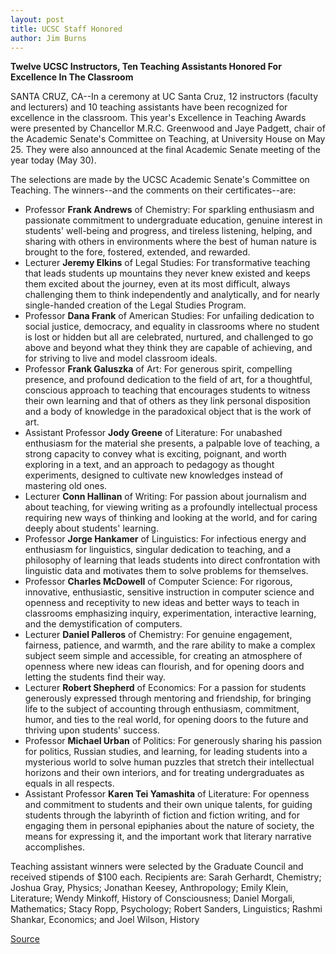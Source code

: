 ```yaml
---
layout: post
title: UCSC Staff Honored
author: Jim Burns
---
```


**Twelve UCSC Instructors, Ten Teaching Assistants Honored For Excellence In The Classroom**

SANTA CRUZ, CA--In a ceremony at UC Santa Cruz, 12 instructors (faculty and lecturers) and 10 teaching assistants have been recognized for excellence in the classroom. This year's Excellence in Teaching Awards were presented by Chancellor M.R.C. Greenwood and Jaye Padgett, chair of the Academic Senate's Committee on Teaching, at University House on May 25. They were also announced at the final Academic Senate meeting of the year today (May 30).

The selections are made by the UCSC Academic Senate's Committee on Teaching. The winners--and the comments on their certificates--are:   

* Professor **Frank Andrews** of Chemistry: For sparkling enthusiasm and passionate commitment to undergraduate education, genuine interest in students' well-being and progress, and tireless listening, helping, and sharing with others in environments where the best of human nature is brought to the fore, fostered, extended, and rewarded.
* Lecturer **Jeremy Elkins** of Legal Studies: For transformative teaching that leads students up mountains they never knew existed and keeps them excited about the journey, even at its most difficult, always challenging them to think independently and analytically, and for nearly single-handed creation of the Legal Studies Program.
* Professor **Dana Frank** of American Studies: For unfailing dedication to social justice, democracy, and equality in classrooms where no student is lost or hidden but all are celebrated, nurtured, and challenged to go above and beyond what they think they are capable of achieving, and for striving to live and model classroom ideals.
* Professor **Frank Galuszka** of Art: For generous spirit, compelling presence, and profound dedication to the field of art, for a thoughtful, conscious approach to teaching that encourages students to witness their own learning and that of others as they link personal disposition and a body of knowledge in the paradoxical object that is the work of art.
* Assistant Professor **Jody Greene** of Literature: For unabashed enthusiasm for the material she presents, a palpable love of teaching, a strong capacity to convey what is exciting, poignant, and worth exploring in a text, and an approach to pedagogy as thought experiments, designed to cultivate new knowledges instead of mastering old ones.
* Lecturer **Conn Hallinan** of Writing: For passion about journalism and about teaching, for viewing writing as a profoundly intellectual process requiring new ways of thinking and looking at the world, and for caring deeply about students' learning.
* Professor **Jorge Hankamer** of Linguistics: For infectious energy and enthusiasm for linguistics, singular dedication to teaching, and a philosophy of learning that leads students into direct confrontation with linguistic data and motivates them to solve problems for themselves.
* Professor **Charles McDowell** of Computer Science: For rigorous, innovative, enthusiastic, sensitive instruction in computer science and openness and receptivity to new ideas and better ways to teach in classrooms emphasizing inquiry, experimentation, interactive learning, and the demystification of computers.
* Lecturer **Daniel Palleros** of Chemistry: For genuine engagement, fairness, patience, and warmth, and the rare ability to make a complex subject seem simple and accessible, for creating an atmosphere of openness where new ideas can flourish, and for opening doors and letting the students find their way.
* Lecturer **Robert Shepherd** of Economics: For a passion for students generously expressed through mentoring and friendship, for bringing life to the subject of accounting through enthusiasm, commitment, humor, and ties to the real world, for opening doors to the future and thriving upon students' success.
* Professor **Michael Urban** of Politics: For generously sharing his passion for politics, Russian studies, and learning, for leading students into a mysterious world to solve human puzzles that stretch their intellectual horizons and their own interiors, and for treating undergraduates as equals in all respects.
* Assistant Professor **Karen Tei Yamashita** of Literature: For openness and commitment to students and their own unique talents, for guiding students through the labyrinth of fiction and fiction writing, and for engaging them in personal epiphanies about the nature of society, the means for expressing it, and the important work that literary narrative accomplishes.

Teaching assistant winners were selected by the Graduate Council and received stipends of $100 each. Recipients are: Sarah Gerhardt, Chemistry; Joshua Gray, Physics; Jonathan Keesey, Anthropology; Emily Klein, Literature; Wendy Minkoff, History of Consciousness; Daniel Morgali, Mathematics; Stacy Ropp, Psychology; Robert Sanders, Linguistics; Rashmi Shankar, Economics; and Joel Wilson, History

[Source](http://www1.ucsc.edu/news_events/press_releases/01-02/teachers.html "Permalink to UCSC Press Release:")